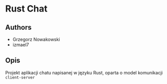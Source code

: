 # Rust Chat

## Authors
- Grzegorz Nowakowski
- izmael7

## Opis
Projekt aplikacji chatu napisanej w języku Rust,
oparta o model komunikacji `client-server`
